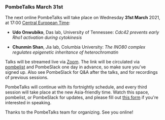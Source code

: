 ### PombeTalks March 31st
<!-- pombase_flags: frontpage -->
<!-- newsfeed_thumbnail: PombeTalks32px.png -->

The next online PombeTalks will take place on Wednesday **31st March**
2021, at 17:00 [Central European
Time](https://greenwichmeantime.com/time-zone/europe/european-union/central-european-time/):

- **Udo Onwubiko**, Das lab, University of Tennessee: *Cdc42 prevents early Rho1 activation during cytokinesis*

- **Chunmin Shan**, Jia lab, Columbia University: *The INO80 complex regulates epigenetic inheritance of heterochromatin*

Talks will be streamed live via [Zoom](https://zoom.us/). The link
will be circulated via
[pombelist](https://lists.cam.ac.uk/mailman/listinfo/ucam-pombelist)
and PombeSlack one day in advance, so make sure you've signed up. Also
see PombeSlack for Q&A after the talks, and for recordings of previous
sessions.

PombeTalks will continue with its fortnightly schedule, and every
third session will take place at the new Asia-friendly time. Watch
this space, pombelist, or PombeSlack for updates, and please fill out
[this form](https://docs.google.com/forms/d/e/1FAIpQLSdjnkJfadUwM2eKIBJBQXeLt3aOfzrQEb3D8lvNym1g93DIRQ/viewform)
if you're interested in speaking.

Thanks to the PombeTalks team for organizing. See you online!


